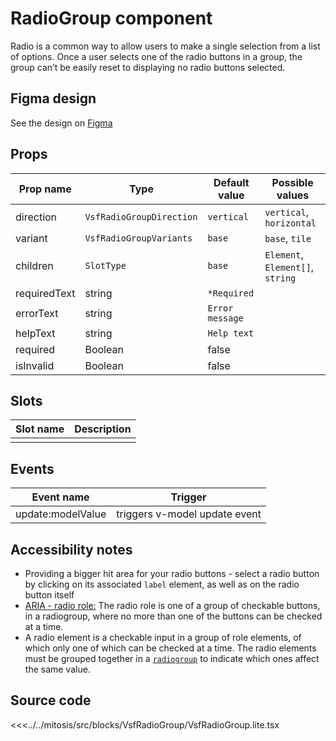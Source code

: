 # RadioGroup component

Radio is a common way to allow users to make a single selection from a list of options. Once a user selects one of the radio buttons in a group, the group can’t be easily reset to displaying no radio buttons selected.

## Figma design

See the design on [Figma](https://www.figma.com/file/CWOkbpne0tDpSenT4ZEUTQ/%F0%9F%9B%A0-SFUI-2.0-%7C-Development?node-id=9533%3A21244)

## Props

| Prop name    | Type                      | Default value   | Possible values                  |
|--------------|---------------------------|-----------------|----------------------------------|
| direction    | `VsfRadioGroupDirection`  | `vertical`      | `vertical`, `horizontal`         |
| variant      | `VsfRadioGroupVariants`   | `base`          | `base`, `tile`                   |
| children     | `SlotType`                | `base`          | `Element`, `Element[]`, `string` |
| requiredText | string                    | `*Required`     |                                  |
| errorText    | string                    | `Error message` |                                  |
| helpText     | string                    | `Help text`     |                                  |
| required     | Boolean                   | false           |                                  |
| isInvalid    | Boolean                   | false           |                                  |

## Slots

| Slot name |            Description            |
| --------- | :-------------------------------: |
|           |                                   |

## Events

| Event name        |            Trigger             |
| ----------------- | :----------------------------: |
| update:modelValue | triggers v-model update event  |

## Accessibility notes

- Providing a bigger hit area for your radio buttons - select a radio button by clicking on its associated `label` element, as well as on the radio button itself
- [ARIA - radio role:](https://developer.mozilla.org/en-US/docs/Web/Accessibility/ARIA/Roles/radio_role) The radio role is one of a group of checkable buttons, in a radiogroup, where no more than one of the buttons can be checked at a time.
- A radio element is a checkable input in a group of role elements, of which only one of which can be checked at a time. The radio elements must be grouped together in a [`radiogroup`](https://developer.mozilla.org/en-US/docs/Web/Accessibility/ARIA/Roles/radiogroup_role) to indicate which ones affect the same value.
## Source code

<<<../../mitosis/src/blocks/VsfRadioGroup/VsfRadioGroup.lite.tsx

